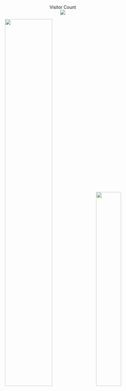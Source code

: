 
<p align="center"> 
  Visitor Count<br>
  <img src="https://profile-counter.glitch.me/ctrl-alt-caleb/count.svg" />
</p>

<div class='container'align = 'center'>
<img style="height: auto; width: 55%;" class="img" src="https://github-readme-stats.vercel.app/api?username=ctrl-alt-caleb&show_icons=true&title_color=ffffff&icon_color=fdfd96&text_color=967bb6&bg_color=f3cfc6" />
&nbsp;
&nbsp;
<img style="height: auto; width: 40%;" class="img" src="https://github-readme-stats.vercel.app/api/top-langs/?username=ctrl-alt-caleb&theme=blue-green&langs_count=8&layout=compact" /></div>
</div>
